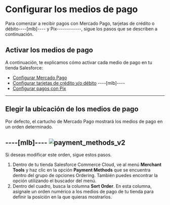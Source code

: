 # Configurar los medios de pago

Para comenzar a recibir pagos con Mercado Pago, tarjetas de crédito o débito----[mlb]---- y Pix------------, sigue los pasos que se describen a continuación.

## Activar los medios de pago

A continuación, te explicamos cómo activar cada medio de pago en tu tienda Salesforce:

* [Configurar Mercado Pago](/developers/es/docs/salesforce-commerce-cloud/integration-configuration/payments-configuration/mercadopago)
* [Configurar tarjetas de crédito y/o débito](/developers/es/docs/salesforce-commerce-cloud/integration-configuration/payments-configuration/credit-debit)
----[mlb]----
* [Configurar pagos con Pix](/developers/es/docs/salesforce-commerce-cloud/integration-configuration/payments-configuration/pix)
------------

## Elegir la ubicación de los medios de pago

Por defecto, el cartucho de Mercado Pago mostrará los medios de pago en un orden determinado. 

----[mlb]----
![payment_methods_v2](/images/salesforce/payment-methods_v2.png)
------------

Si deseas modificar este orden, sigue estos pasos.

1. Dentro de tu tienda Salesforce Commerce Cloud, ve al menú **Merchant Tools** y haz clic en la opción **Payment Methods** que se encuentra dentro del grupo de opciones Ordering. También puedes encontrar la opción utilizando el buscador del menú.
2. Dentro del cuadro, busca la columna **Sort Order**. En esta columna, asígnale un orden numérico a los medios de pago de tu tienda para definir la posición en la que quieras mostrarlos.


